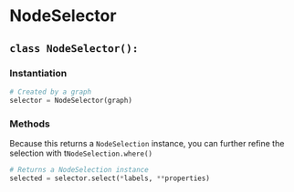 # NodeSelector

## `class NodeSelector():`

### Instantiation

```python
# Created by a graph
selector = NodeSelector(graph)
```

### Methods

Because this returns a `NodeSelection` instance, you can further refine the selection with t`NodeSelection.where()`

```python
# Returns a NodeSelection instance
selected = selector.select(*labels, **properties)
```


